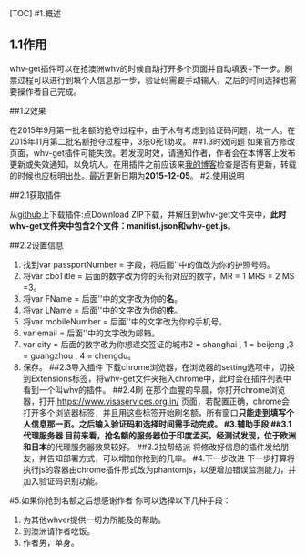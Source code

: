[TOC]
#1.概述

##  1.1作用

   whv-get插件可以在抢澳洲whv的时候自动打开多个页面并自动填表+下一步。刷票过程可以进行到填个人信息那一步，验证码需要手动输入，之后的时间选择也需要操作者自己完成。

##1.2效果

   在2015年9月第一批名额的抢夺过程中，由于木有考虑到验证码问题，坑一人。在2015年11月第二批名额抢夺过程中，3杀0死1助攻。
##1.3时效问题
   如果官方修改页面，whv-get插件可能失效。若发现时效，请通知作者，作者会在本博客上发布更新或失效通知，以免坑人。在用插件之前应该来[我的博客][linkToBlog]检查是否有更新，转载的时候也应标明出处。最近更新日期为**2015-12-05**。
#2.使用说明

##2.1获取插件

  从[github][linkToGithub]上下载插件:点Download ZIP下载，并解压到whv-get文件夹中，**此时whv-get文件夹中包含2个文件：manifist.json和whv-get.js**。

##2.2设置信息

1. 找到var passportNumber = 字段，将后面''中的值改为你的护照号码。
2. 将var cboTitle = 后面的数字改为你的头衔对应的数字，MR = 1 MRS = 2 MS =3。
3. 将var FName = 后面''中的文字改为你的**名**。
4. 将var LName = 后面''中的文字改为你的**姓**。
5. 将var mobileNumber = 后面''中的文字改为你的手机号。
6. var email = 后面''中的文字改为邮箱。
7. var city = 后面的数字改为你想递交签证的城市2 = shanghai , 1 = beijeng ,3 = guangzhou , 4 = chengdu。
8. 保存。
##2.3导入插件
下载chrome浏览器，在浏览器的setting选项中，切换到Extensions标签，将whv-get文件夹拖入chrome中，此时会在插件列表中看到一个叫whv的插件。
##2.4刷
在那个血腥的早晨，你打开chrome浏览器，打开 
    https://www.visaservices.org.in/
页面，若配置正确，chrome会打开多个浏览器标签，并且用这些标签开始刷名额，所有窗口**只能走到填写个人信息那一页。**之后输入验证码和选择时间需手动完成。
#3.辅助手段
##3.1代理服务器
目前来看，抢名额的服务器位于印度孟买。经测试发现，位于欧洲和**日本**的代理服务器效果较好。
##3.2拉帮结派
将修改好信息的插件发给朋友，并告知部署方式，可以增加你抢到的几率。
#4.下一步改进
下一步打算将执行js的容器由chrome插件形式改为phantomjs，以便增加错误监测能力，并加入验证码识别功能。

#5.如果你抢到名额之后想感谢作者
你可以选择以下几种手段：

1. 为其他whver提供一切力所能及的帮助。
2. 到澳洲请作者吃饭。
3. 作者男，单身。

[linkToGithub]:https://github.com/citymonkeymao/whv-get
[linkToBlog]:http://citymonkeymao.leanote.com